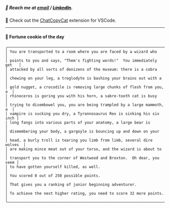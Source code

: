 ##### :calling: Reach me at **[email](mailto:johannes@stenmark.in)** ***/*** **[~~LinkedIn~~](https://www.linkedin.com/in/johannes-stenmark)**.
:feet: Check out the [ChatCopyCat](https://github.com/jstenmark/ChatCopyCat) extension for VSCode.

---
#### :cookie: Fortune cookie of the day
```smalltalk
╭─────────────────────────────────────────────────────────────────────────╮
│ You are transported to a room where you are faced by a wizard who       │
│ points to you and says, "Them's fighting words!"  You immediately get   │
│ attacked by all sorts of denizens of the museum: there is a cobra       │
│ chewing on your leg, a troglodyte is bashing your brains out with a     │
│ gold nugget, a crocodile is removing large chunks of flesh from you, a  │
│ rhinoceros is goring you with his horn, a sabre-tooth cat is busy       │
│ trying to disembowel you, you are being trampled by a large mammoth, a  │
│ vampire is sucking you dry, a Tyrannosaurus Rex is sinking his six inch │
│ long fangs into various parts of your anatomy, a large bear is          │
│ dismembering your body, a gargoyle is bouncing up and down on your      │
│ head, a burly troll is tearing you limb from limb, several dire wolves  │
│ are making mince meat out of your torso, and the wizard is about to     │
│ transport you to the corner of Westwood and Broxton.  Oh dear, you seem │
│ to have gotten yourself killed, as well.                                │
│ You scored 0 out of 250 possible points.                                │
│ That gives you a ranking of junior beginning adventurer.                │
│ To achieve the next higher rating, you need to score 32 more points.    │
╰─────────────────────────────────────────────────────────────────────────╯
```
